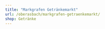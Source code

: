```yaml
---
title: "Markgrafen Getränkemarkt"
url: /oberasbach/markgrafen-getraenkemarkt/
shop: Getränke
---
```

